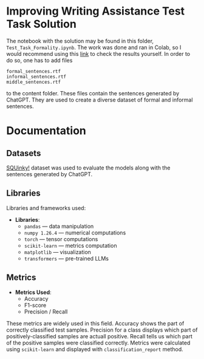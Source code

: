 # Improving Writing Assistance Test Task Solution

The notebook with the solution may be found in this folder, `Test_Task_Formality.ipynb`. The work was done and ran in Colab, so I would recommend using this [link](https://colab.research.google.com/drive/1E6BI9-al-qR2__cuRsbXdzA8q0IeMZ7I#scrollTo=nhsJQiaolwCj) to check the results yourself. In order to do so, one has to add files

```
formal_sentences.rtf
informal_sentences.rtf
middle_sentences.rtf
```
to the content folder. These files contain the sentences generated by ChatGPT. They are used to create a diverse dataset of formal and informal sentences. 

# Documentation

## Datasets

[SQUinky!](https://arxiv.org/abs/1506.02306) dataset was used to evaluate the models along with the sentences generated by ChatGPT. 

## Libraries

Libraries and frameworks used:

- **Libraries**:
  - `pandas` — data manipulation 
  - `numpy 1.26.4` — numerical computations
  - `torch` — tensor computations
  - `scikit-learn` — metrics computation
  - `matplotlib` — visualization
  - `transformers` — pre-trained LLMs

## Metrics

- **Metrics Used**:
  - Accuracy
  - F1-score
  - Precision / Recall

These metrics are widely used in this field. Accuracy shows the part of correctly classified test samples. Precision for a class displays which part of positively-classified samples are actuall positive. Recall tells us which part of the positive samples were classified correctly. Metrics were calculated using `scikit-learn` and displayed with `classification_report` method.


